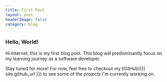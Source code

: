 ```yaml
---
title: First Post
layout: post
headerImage: false
category: blog
---
```


### Hello, World!

Hi Internet, this is my first blog post. 
This blog will predominantly focus on my learning journey as a software developer.

Stay tuned for more! For now, feel free to checkout my [GitHub]({{ site.github_url }}) to see some of the projects
I'm currently working on.
